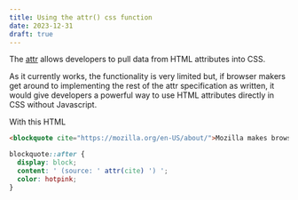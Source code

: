 ```yaml
---
title: Using the attr() css function
date: 2023-12-31
draft: true
---
```



The [attr](https://developer.mozilla.org/en-US/docs/Web/CSS/attr) allows developers to pull data from HTML attributes into CSS.

As it currently works, the functionality is very limited but, if browser makers get around to implementing the rest of the attr specification as written, it would give developers a powerful way to use HTML attributes directly in CSS without Javascript.

With this HTML

```html
<blockquote cite="https://mozilla.org/en-US/about/">Mozilla makes browsers, apps, code and tools that put people before profit.</blockquote>
```

```css
blockquote::after {
  display: block;
  content: ' (source: ' attr(cite) ') ';
  color: hotpink;
}
```
